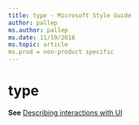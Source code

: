 ```yaml
---
title: type - Microsoft Style Guide
author: pallep
ms.author: pallep
ms.date: 11/19/2016
ms.topic: article
ms.prod = non-product specific
---
```


# type

**See** [Describing interactions with UI](/style-guide/procedures-instructions/describing-interactions-with-ui)
